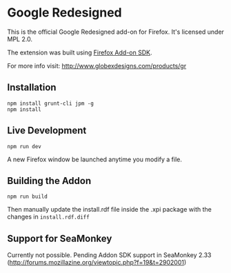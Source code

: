 # Google Redesigned

This is the official Google Redesigned add-on for Firefox. It's licensed under MPL 2.0.

The extension was built using [Firefox Add-on SDK](https://developer.mozilla.org/en-US/Add-ons/SDK).

For more info visit: http://www.globexdesigns.com/products/gr

## Installation

```
npm install grunt-cli jpm -g
npm install
```

## Live Development

```
npm run dev
```

A new Firefox window be launched anytime you modify a file.

## Building the Addon

```
npm run build
```

Then manually update the install.rdf file inside the .xpi package with the
changes in `install.rdf.diff`

## Support for SeaMonkey

Currently not possible. Pending Addon SDK support in SeaMonkey 2.33 (http://forums.mozillazine.org/viewtopic.php?f=19&t=2902001)
